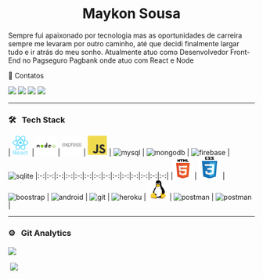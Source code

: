 
<h1 align="center">Maykon Sousa</h1>

Sempre fui apaixonado por tecnologia mas as oportunidades de carreira sempre me levaram por outro caminho, até que decidi finalmente largar tudo e ir atrás do meu sonho. Atualmente atuo como Desenvolvedor Front-End no Pagseguro Pagbank onde atuo com React e Node

🤝 Contatos

[<img src="https://img.shields.io/badge/linkedin-%230077B5.svg?&style=for-the-badge&logo=linkedin&logoColor=white" />](https://www.linkedin.com/in/maykonsousa)
[<img src=" https://img.shields.io/badge/GitHub-100000?style=for-the-badge&logo=github&logoColor=white" />](https://gthub.com/maykonsousa)
[<img src="https://img.shields.io/badge/WhatsApp-25D366?style=for-the-badge&logo=whatsapp&logoColor=white"/>](http://wa.me/5561992943297)
[<img src="https://img.shields.io/website-up-down-green-red/http/shields.io.svg" height="28" />](http://maykonsousa.github.io)
<hr>

### 🛠 &nbsp; Tech Stack

|<img src="https://raw.githubusercontent.com/devicons/devicon/master/icons/react/react-original-wordmark.svg" width=40> | <img src="https://raw.githubusercontent.com/devicons/devicon/master/icons/nodejs/nodejs-original-wordmark.svg" width="40"> | <img src="https://raw.githubusercontent.com/devicons/devicon/master/icons/express/express-original-wordmark.svg" width="40"> | <img src="https://raw.githubusercontent.com/devicons/devicon/master/icons/javascript/javascript-original.svg" width="40"> | <img src="https://www.vectorlogo.zone/logos/mysql/mysql-ar21.svg" alt="mysql" width="40"> | <img src="https://www.vectorlogo.zone/logos/mongodb/mongodb-icon.svg" alt="mongodb" width="40"> | <img src="https://www.vectorlogo.zone/logos/firebase/firebase-icon.svg" alt="firebase" width="40"> | <img src="https://www.vectorlogo.zone/logos/sqlite/sqlite-icon.svg" alt="sqlite" width="40"> 
|:-:|:-:|:-:|:-:|:-:|:-:|:-:|:-:|:-:|:-:|:-:|:-:|:-:|:-:|
|<img src="https://raw.githubusercontent.com/devicons/devicon/master/icons/html5/html5-original-wordmark.svg" alt="html5" width="40"> | <img src="https://raw.githubusercontent.com/devicons/devicon/master/icons/css3/css3-original-wordmark.svg" alt="css3" width="45" height="45"/> | <img src="https://www.vectorlogo.zone/logos/getbootstrap/getbootstrap-icon.svg" alt="boostrap" width="40"> | <img src="https://www.vectorlogo.zone/logos/android/android-icon.svg" alt="android" width="40"> | <img src="https://www.vectorlogo.zone/logos/git-scm/git-scm-icon.svg" alt="git" width="40"> | <img src="https://www.vectorlogo.zone/logos/heroku/heroku-icon.svg" alt="heroku" width="40"> | <img src="https://raw.githubusercontent.com/devicons/devicon/master/icons/linux/linux-original.svg" alt="linux" width="40"> | <img src="https://www.vectorlogo.zone/logos/getpostman/getpostman-icon.svg" alt="postman" width="40"> | <img src="https://www.vectorlogo.zone/logos/visualstudio_code/visualstudio_code-icon.svg" alt="postman" width="40"> |

<hr>

### ⚙️ &nbsp; Git Analytics

<p><img align="center" src="https://github-readme-stats.vercel.app/api?username=maykonsousa&theme=dark&show_icons=true" /></p>
<p>&nbsp;<img align="center" src="https://github-readme-stats.vercel.app/api/top-langs/?username=maykonsousa&theme=dark&layout=compact" width="410" /></p>
